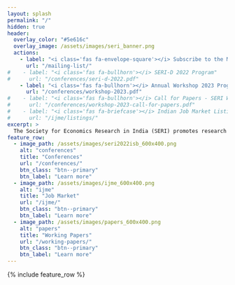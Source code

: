 ```yaml
---
layout: splash
permalink: "/"
hidden: true
header:
  overlay_color: "#5e616c"
  overlay_image: /assets/images/seri_banner.png
  actions:
    - label: "<i class='fas fa-envelope-square'></i> Subscribe to the Mailing List"
      url: "/mailing-list/"
#    - label: "<i class='fas fa-bullhorn'></i> SERI-D 2022 Program"
#      url: "/conferences/seri-d-2022.pdf"
    - label: "<i class='fas fa-bullhorn'></i> Annual Workshop 2023 Program"
      url: "/conferences/workshop-2023.pdf"
#    - label: "<i class='fas fa-bullhorn'></i> Call for Papers - SERI Workshop"
#      url: "/conferences/workshop-2023-call-for-papers.pdf"
#    - label: "<i class='fas fa-briefcase'></i> Indian Job Market Listings"
#      url: "/ijme/listings/"
excerpt: >
  The Society for Economics Research in India (SERI) promotes research collaboration, intellectual exchange and critique among economists in India. 
feature_row:
  - image_path: /assets/images/seri2022isb_600x400.png
    alt: "conferences"
    title: "Conferences"
    url: "/conferences/"
    btn_class: "btn--primary"
    btn_label: "Learn more"
  - image_path: /assets/images/ijme_600x400.png
    alt: "ijme"
    title: "Job Market"
    url: "/ijme/"
    btn_class: "btn--primary"
    btn_label: "Learn more"      
  - image_path: /assets/images/papers_600x400.png
    alt: "papers"
    title: "Working Papers"
    url: "/working-papers/"
    btn_class: "btn--primary"
    btn_label: "Learn more"
---
```


<!--    excerpt: "Workshops for faculty & students" -->
<!--    excerpt: "Matching economists with employers" -->
<!--    excerpt: "New research in economics" -->

{% include feature_row %}
